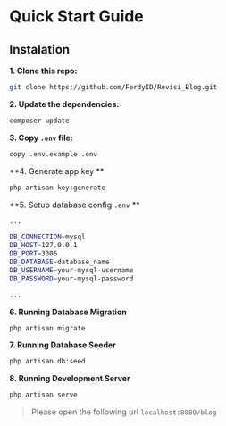 # Quick Start Guide

## Instalation

**1. Clone this repo:**

```sh
git clone https://github.com/FerdyID/Revisi_Blog.git
```

**2. Update the dependencies:**

```sh
composer update
```

**3. Copy `.env` file:**

```sh
copy .env.example .env
```

**4. Generate app key **

```sh
php artisan key:generate
```

**5. Setup database config `.env` **

```sh
...

DB_CONNECTION=mysql
DB_HOST=127.0.0.1
DB_PORT=3306
DB_DATABASE=database_name
DB_USERNAME=your-mysql-username
DB_PASSWORD=your-mysql-password

...
```

**6. Running Database Migration**

```sh
php artisan migrate
```

**7. Running Database Seeder**

```sh
php artisan db:seed
```

**8. Running Development Server**

```sh
php artisan serve
```

> Please open the following url `localhost:8080/blog`


